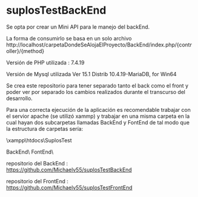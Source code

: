 # suplosTestBackEnd

Se opta por crear un Mini API para le manejo del backEnd.

La forma de consumirlo se basa en un solo archivo http://localhost/carpetaDondeSeAlojaElProyecto/BackEnd/index.php/{controller}/{method} 

Versión de PHP utilizada : 7.4.19

Versión de Mysql utilizada Ver 15.1 Distrib 10.4.19-MariaDB, for Win64

Se crea este repositorio para tener separado tanto el back como el front y poder ver por separado los cambios realizados durante el transcurso del desarrollo.

Para una correcta ejecución de la aplicación es recomendable trabajar con el servior apache (se utilizó xammp) y trabajar en una misma carpeta en la cual hayan dos subcarpetas llamadas BackEnd y FontEnd de tal modo que la estructura de carpetas sería:

\xampp\htdocs\SuplosTest

BackEnd\ 
FontEnd\

repositorio del BackEnd : https://github.com/Michaelv55/suplosTestBackEnd

repositorio del FrontEnd : https://github.com/Michaelv55/suplosTestFrontEnd
